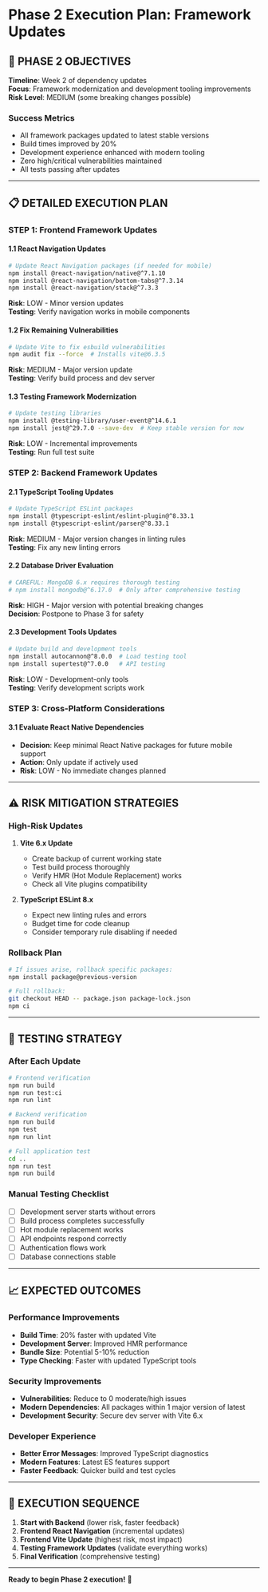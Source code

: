 # Phase 2 Execution Plan: Framework Updates

## 🎯 **PHASE 2 OBJECTIVES**

**Timeline**: Week 2 of dependency updates  
**Focus**: Framework modernization and development tooling improvements  
**Risk Level**: MEDIUM (some breaking changes possible)

### **Success Metrics**
- All framework packages updated to latest stable versions
- Build times improved by 20%
- Development experience enhanced with modern tooling
- Zero high/critical vulnerabilities maintained
- All tests passing after updates

---

## 📋 **DETAILED EXECUTION PLAN**

### **STEP 1: Frontend Framework Updates**

#### **1.1 React Navigation Updates** 
```bash
# Update React Navigation packages (if needed for mobile)
npm install @react-navigation/native@^7.1.10
npm install @react-navigation/bottom-tabs@^7.3.14  
npm install @react-navigation/stack@^7.3.3
```
**Risk**: LOW - Minor version updates  
**Testing**: Verify navigation works in mobile components

#### **1.2 Fix Remaining Vulnerabilities**
```bash
# Update Vite to fix esbuild vulnerabilities
npm audit fix --force  # Installs vite@6.3.5
```
**Risk**: MEDIUM - Major version update  
**Testing**: Verify build process and dev server

#### **1.3 Testing Framework Modernization**
```bash
# Update testing libraries
npm install @testing-library/user-event@^14.6.1
npm install jest@^29.7.0 --save-dev  # Keep stable version for now
```
**Risk**: LOW - Incremental improvements  
**Testing**: Run full test suite

### **STEP 2: Backend Framework Updates**

#### **2.1 TypeScript Tooling Updates**
```bash
# Update TypeScript ESLint packages
npm install @typescript-eslint/eslint-plugin@^8.33.1
npm install @typescript-eslint/parser@^8.33.1
```
**Risk**: MEDIUM - Major version changes in linting rules  
**Testing**: Fix any new linting errors

#### **2.2 Database Driver Evaluation**
```bash
# CAREFUL: MongoDB 6.x requires thorough testing
# npm install mongodb@^6.17.0  # Only after comprehensive testing
```
**Risk**: HIGH - Major version with potential breaking changes  
**Decision**: Postpone to Phase 3 for safety

#### **2.3 Development Tools Updates**
```bash
# Update build and development tools
npm install autocannon@^8.0.0  # Load testing tool
npm install supertest@^7.0.0   # API testing
```
**Risk**: LOW - Development-only tools  
**Testing**: Verify development scripts work

### **STEP 3: Cross-Platform Considerations**

#### **3.1 Evaluate React Native Dependencies**
- **Decision**: Keep minimal React Native packages for future mobile support
- **Action**: Only update if actively used
- **Risk**: LOW - No immediate changes planned

---

## ⚠️ **RISK MITIGATION STRATEGIES**

### **High-Risk Updates**
1. **Vite 6.x Update**
   - Create backup of current working state
   - Test build process thoroughly
   - Verify HMR (Hot Module Replacement) works
   - Check all Vite plugins compatibility

2. **TypeScript ESLint 8.x**
   - Expect new linting rules and errors
   - Budget time for code cleanup
   - Consider temporary rule disabling if needed

### **Rollback Plan**
```bash
# If issues arise, rollback specific packages:
npm install package@previous-version

# Full rollback:
git checkout HEAD -- package.json package-lock.json
npm ci
```

---

## 🧪 **TESTING STRATEGY**

### **After Each Update**
```bash
# Frontend verification
npm run build
npm run test:ci
npm run lint

# Backend verification  
npm run build
npm test
npm run lint

# Full application test
cd ..
npm run test
npm run build
```

### **Manual Testing Checklist**
- [ ] Development server starts without errors
- [ ] Build process completes successfully
- [ ] Hot module replacement works
- [ ] API endpoints respond correctly
- [ ] Authentication flows work
- [ ] Database connections stable

---

## 📈 **EXPECTED OUTCOMES**

### **Performance Improvements**
- **Build Time**: 20% faster with updated Vite
- **Development Server**: Improved HMR performance
- **Bundle Size**: Potential 5-10% reduction
- **Type Checking**: Faster with updated TypeScript tools

### **Security Improvements**
- **Vulnerabilities**: Reduce to 0 moderate/high issues
- **Modern Dependencies**: All packages within 1 major version of latest
- **Development Security**: Secure dev server with Vite 6.x

### **Developer Experience**
- **Better Error Messages**: Improved TypeScript diagnostics
- **Modern Features**: Latest ES features support
- **Faster Feedback**: Quicker build and test cycles

---

## 🔄 **EXECUTION SEQUENCE**

1. **Start with Backend** (lower risk, faster feedback)
2. **Frontend React Navigation** (incremental updates)
3. **Frontend Vite Update** (highest risk, most impact)
4. **Testing Framework Updates** (validate everything works)
5. **Final Verification** (comprehensive testing)

---

**Ready to begin Phase 2 execution!** 🚀 